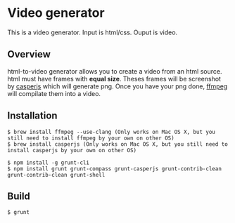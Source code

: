 # Video generator

This is a video generator. Input is html/css. Ouput is video.

## Overview

html-to-video generator allows you to create a video from an html source. html must have frames with __equal size__. Theses frames will be screenshot by [casperjs](http://casperjs.org/) which will generate png. Once you have your png done, [ffmpeg](http://ffmpeg.org/) will compilate them into a video.

## Installation

```
$ brew install ffmpeg --use-clang (Only works on Mac OS X, but you still need to install ffmpeg by your own on other OS)
$ brew install casperjs (Only works on Mac OS X, but you still need to install casperjs by your own on other OS)

$ npm install -g grunt-cli
$ npm install grunt grunt-compass grunt-casperjs grunt-contrib-clean grunt-contrib-clean grunt-shell
```

## Build

```
$ grunt
```

